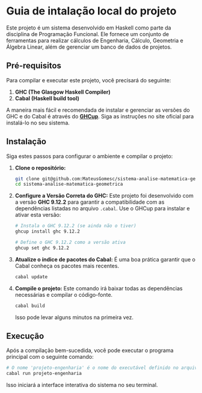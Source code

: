 # Guia de intalação local do projeto

Este projeto é um sistema desenvolvido em Haskell como parte da disciplina de Programação Funcional. Ele fornece um conjunto de ferramentas para realizar cálculos de Engenharia, Cálculo, Geometria e Álgebra Linear, além de gerenciar um banco de dados de projetos.

## Pré-requisitos

Para compilar e executar este projeto, você precisará do seguinte:

1.  **GHC (The Glasgow Haskell Compiler)**
2.  **Cabal (Haskell build tool)**

A maneira mais fácil e recomendada de instalar e gerenciar as versões do GHC e do Cabal é através do **[GHCup](https://www.ghcup.haskell.org/)**. Siga as instruções no site oficial para instalá-lo no seu sistema.

## Instalação

Siga estes passos para configurar o ambiente e compilar o projeto:

1.  **Clone o repositório:**
    ```bash
    git clone git@github.com:MateusGomesc/sistema-analise-matematica-geometrica.git
    cd sistema-analise-matematica-geometrica
    ```

2.  **Configure a Versão Correta do GHC:**
    Este projeto foi desenvolvido com a versão **GHC 9.12.2** para garantir a compatibilidade com as dependências listadas no arquivo `.cabal`. Use o GHCup para instalar e ativar esta versão:
    ```bash
    # Instala o GHC 9.12.2 (se ainda não o tiver)
    ghcup install ghc 9.12.2

    # Define o GHC 9.12.2 como a versão ativa
    ghcup set ghc 9.12.2
    ```

3.  **Atualize o índice de pacotes do Cabal:**
    É uma boa prática garantir que o Cabal conheça os pacotes mais recentes.
    ```bash
    cabal update
    ```

4.  **Compile o projeto:**
    Este comando irá baixar todas as dependências necessárias e compilar o código-fonte.
    ```bash
    cabal build
    ```
    Isso pode levar alguns minutos na primeira vez.

## Execução

Após a compilação bem-sucedida, você pode executar o programa principal com o seguinte comando:

```bash
# O nome 'projeto-engenharia' é o nome do executável definido no arquivo .cabal
cabal run projeto-engenharia
```
Isso iniciará a interface interativa do sistema no seu terminal.